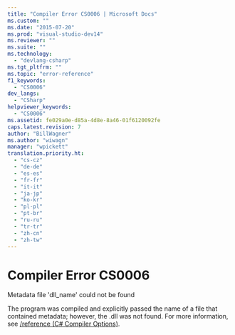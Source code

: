 ```yaml
---
title: "Compiler Error CS0006 | Microsoft Docs"
ms.custom: ""
ms.date: "2015-07-20"
ms.prod: "visual-studio-dev14"
ms.reviewer: ""
ms.suite: ""
ms.technology: 
  - "devlang-csharp"
ms.tgt_pltfrm: ""
ms.topic: "error-reference"
f1_keywords: 
  - "CS0006"
dev_langs: 
  - "CSharp"
helpviewer_keywords: 
  - "CS0006"
ms.assetid: fe029a0e-d85a-4d8e-8a46-01f6120092fe
caps.latest.revision: 7
author: "BillWagner"
ms.author: "wiwagn"
manager: "wpickett"
translation.priority.ht: 
  - "cs-cz"
  - "de-de"
  - "es-es"
  - "fr-fr"
  - "it-it"
  - "ja-jp"
  - "ko-kr"
  - "pl-pl"
  - "pt-br"
  - "ru-ru"
  - "tr-tr"
  - "zh-cn"
  - "zh-tw"
---
```

# Compiler Error CS0006
Metadata file 'dll_name' could not be found  
  
 The program was compiled and explicitly passed the name of a file that contained metadata; however, the .dll was not found. For more information, see [/reference (C# Compiler Options)](../../../csharp/language-reference/compiler-options/reference-compiler-option.md).